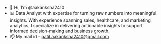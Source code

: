 - 👋 Hi, I’m @aakanksha2410
- 📊 Data Analyst with expertise for turning raw numbers into meaningful insights. With experience spanning sales, healthcare, and marketing 
analytics, I specialize in delivering actionable insights to support informed decision-making and business growth.
- 📫 My mail id - patil.aakanksha2410@gmail.com

<!---
aakanksha2410/aakanksha2410 is a ✨ special ✨ repository because its `README.md` (this file) appears on your GitHub profile.
You can click the Preview link to take a look at your changes.
--->
